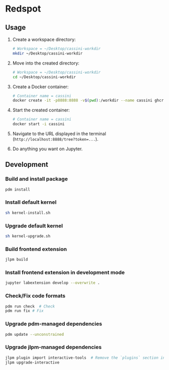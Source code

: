 # Redspot

## Usage

1. Create a workspace directory:

   ```sh
   # Workspace = ~/Desktop/cassini-workdir
   mkdir ~/Desktop/cassini-workdir
   ```

2. Move into the created directory:

   ```sh
   # Workspace = ~/Desktop/cassini-workdir
   cd ~/Desktop/cassini-workdir
   ```

3. Create a Docker container:

   ```sh
   # Container name = cassini
   docker create -it -p8888:8888 -v$(pwd):/workdir --name cassini ghcr.io/tomokinakamaru/redspot:latest
   ```

4. Start the created container:

   ```sh
   # Container name = cassini
   docker start -i cassini
   ```

5. Navigate to the URL displayed in the terminal (`http://localhost:8888/tree?token=...`).

6. Do anything you want on Jupyter.

## Development

### Build and install package

```sh
pdm install
```

### Install default kernel

```sh
sh kernel-install.sh
```

### Upgrade default kernel

```sh
sh kernel-upgrade.sh
```

### Build frontend extension

```sh
jlpm build
```

### Install frontend extension in development mode

```sh
jupyter labextension develop --overwrite .
```

### Check/Fix code formats

```sh
pdm run check  # Check
pdm run fix # Fix
```

### Upgrade pdm-managed dependencies

```sh
pdm update --unconstrained
```

### Upgrade jlpm-managed dependencies

```sh
jlpm plugin import interactive-tools  # Remove the `plugins` section in `.yarnrc.yml`
jlpm upgrade-interactive
```

